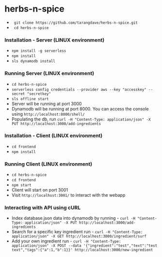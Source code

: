 # herbs-n-spice

+ ``` git clone https://github.com/tarangdave/herbs-n-spice.git```
+ ``` cd herbs-n-spice```

### Installation - Server (LINUX environment)

+ ``` npm install -g serverless ```
+ ``` npm install ```
+ ``` sls dynamodb install ```

### Running Server (LINUX environment)

+ ``` cd herbs-n-spice ```
+ ``` serverless config credentials --provider aws --key "accesskey" --secret "secretkey" ```
+ ``` sls offline start ```
+ Server will be running at port 3000
+ Dynamodb will be running at port 8000. You can access the console using ``` http://localhost:8000/shell/ ```
+ Populating the db, run ``` curl -H "Content-Type: application/json" -X PUT http://localhost:3000/add-ingredients ```

### Installation - Client (LINUX environment)

+ ``` cd frontend ```
+ ``` npm install ```

### Running Client (LINUX environment)

+ ``` cd herbs-n-spice ```
+ ``` cd frontend ```
+ ``` npm start ```
+ Client will start on port 3001
+ Visit ``` http://localhost:3001/ ``` to interact with the webapp

### Interacting with API using cURL

+ Index database.json data into dynamodb by running - ``` curl -H "Content-Type: application/json" -X PUT http://localhost:3000/add-ingredients ```
+ Search for a specific key ingredient run - ``` curl -H "Content-Type: application/json" -X GET http://localhost:3000/ingredient/surf ```
+ Add your own ingredient run - ``` curl -H "Content-Type: application/json" -X POST --data '{"ingredient":"test","text":"test text","tags":{"a":1,"b":1}}' http://localhost:3000/new-ingredient ```
